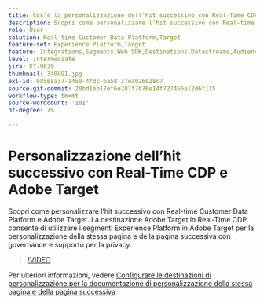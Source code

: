 ```yaml
---
title: Cos’è la personalizzazione dell’hit successivo con Real-Time CDP e Adobe Target?
description: Scopri come personalizzare l’hit successivo con Real-time Customer Data Platform (CDP) e Adobe Target.
role: User
solution: Real-time Customer Data Platform,Target
feature-set: Experience Platform,Target
feature: Integrations,Segments,Web SDK,Destinations,Datastreams,Audiences,Experience Targeting
level: Intermediate
jira: KT-9629
thumbnail: 340091.jpg
exl-id: 08568a37-1450-4fdc-ba58-37ea026028c7
source-git-commit: 20bd1eb17ef6e287f7b76e14f727456e12d6f115
workflow-type: tm+mt
source-wordcount: '101'
ht-degree: 7%

---
```


# Personalizzazione dell’hit successivo con Real-Time CDP e Adobe Target

Scopri come personalizzare l’hit successivo con Real-time Customer Data Platform e Adobe Target. La destinazione Adobe Target in Real-Time CDP consente di utilizzare i segmenti Experience Platform in Adobe Target per la personalizzazione della stessa pagina e della pagina successiva con governance e supporto per la privacy.

>[!VIDEO](https://video.tv.adobe.com/v/340091?quality=12&learn=on)

Per ulteriori informazioni, vedere [Configurare le destinazioni di personalizzazione per la documentazione di personalizzazione della stessa pagina e della pagina successiva](https://experienceleague.adobe.com/docs/experience-platform/destinations/ui/activate/configure-personalization-destinations.html?lang=it)
